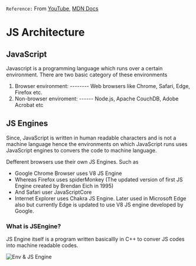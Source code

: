 `Reference:` From [YouTube](https://www.youtube.com/watch?v=q3Wsoa7wfDg), [MDN Docs](https://developer.mozilla.org/en-US/docs/Web/JavaScript)
# JS Architecture

## JavaScript
Javascript is a programming language which runs over a certain environment. There are two basic category of these environments
1. Browser environment: -------- Web browsers like Chrome, Safari, Edge, Firefox etc.
2. Non-browser enviroment: ------ Node.js, Apache CouchDB, Adobe Acrobat etc

## JS Engines
Since, JavaScript is written in human readable characters and is not a machine language hence the environments on which JavaScript runs uses JavaScript engines to convers the code to machine language.

Defferent browsers use their own JS Engines. Such as

* Google Chrome Browser uses V8 JS Engine
* Whereas Firefox uses spiderMonkey (The updated version of first JS Engine created by Brendan Eich in 1995)
* And Safari user JavaScriptCore
* Internet Explorer uses Chakra JS Engine. Later used in Microsoft Edge also but currently Edge is updated to use V8 JS engine developed by Google.

### What is JSEngine?
JS Engine itself is a program written basicallly in C++ to conver JS codes into machine readable codes.

![Env & JS Engine](https://imgur.com/0entWUT.png)

